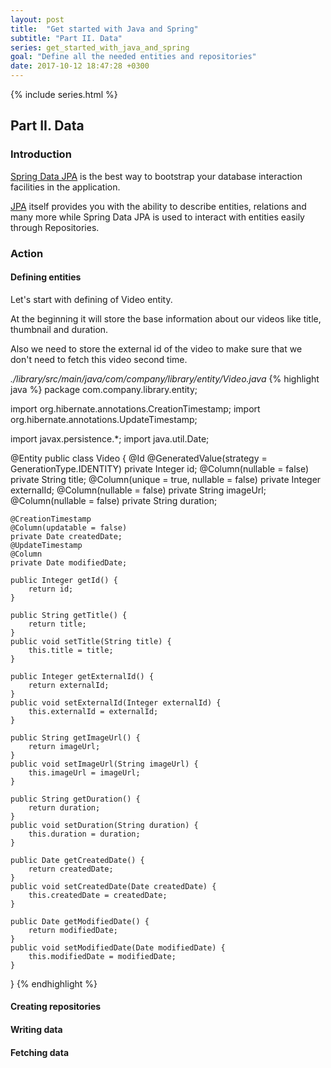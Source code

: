 ```yaml
---
layout: post
title:  "Get started with Java and Spring"
subtitle: "Part II. Data"
series: get_started_with_java_and_spring
goal: "Define all the needed entities and repositories"
date: 2017-10-12 18:47:28 +0300
---
```

{% include series.html %}

## Part II. Data
### Introduction
[Spring Data JPA](https://projects.spring.io/spring-data-jpa/) is the best way to bootstrap your database interaction
facilities in the application.

[JPA](https://en.wikipedia.org/wiki/Java_Persistence_API) itself provides you with the ability to describe entities,
relations and many more while Spring Data JPA is used to interact with entities easily through Repositories.

### Action
#### Defining entities
Let's start with defining of Video entity.

At the beginning it will store the base information about our videos like title, thumbnail and duration.

Also we need to store the external id of the video to make sure that we don't need to fetch this video second time.

_./library/src/main/java/com/company/library/entity/Video.java_
{% highlight java %}
package com.company.library.entity;

import org.hibernate.annotations.CreationTimestamp;
import org.hibernate.annotations.UpdateTimestamp;

import javax.persistence.*;
import java.util.Date;

@Entity
public class Video {
    @Id
    @GeneratedValue(strategy = GenerationType.IDENTITY)
    private Integer id;
    @Column(nullable = false)
    private String title;
    @Column(unique = true, nullable = false)
    private Integer externalId;
    @Column(nullable = false)
    private String imageUrl;
    @Column(nullable = false)
    private String duration;

    @CreationTimestamp
    @Column(updatable = false)
    private Date createdDate;
    @UpdateTimestamp
    @Column
    private Date modifiedDate;

    public Integer getId() {
        return id;
    }

    public String getTitle() {
        return title;
    }
    public void setTitle(String title) {
        this.title = title;
    }

    public Integer getExternalId() {
        return externalId;
    }
    public void setExternalId(Integer externalId) {
        this.externalId = externalId;
    }

    public String getImageUrl() {
        return imageUrl;
    }
    public void setImageUrl(String imageUrl) {
        this.imageUrl = imageUrl;
    }

    public String getDuration() {
        return duration;
    }
    public void setDuration(String duration) {
        this.duration = duration;
    }

    public Date getCreatedDate() {
        return createdDate;
    }
    public void setCreatedDate(Date createdDate) {
        this.createdDate = createdDate;
    }

    public Date getModifiedDate() {
        return modifiedDate;
    }
    public void setModifiedDate(Date modifiedDate) {
        this.modifiedDate = modifiedDate;
    }
}
{% endhighlight %}

#### Creating repositories

#### Writing data

#### Fetching data
